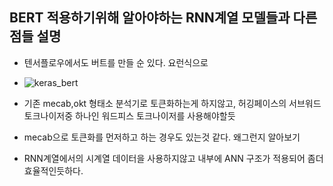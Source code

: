 ## BERT 적용하기위해 알아야하는 RNN계열 모델들과 다른점들 설명

- 텐서플로우에서도 버트를 만들 순 있다. 요런식으로
- ![keras_bert](https://www.tensorflow.org/static/text/tutorials/classify_text_with_bert_files/output_0EmzyHZXKIpm_0.png)
  
- 기존 mecab,okt 형태소 분석기로 토큰화하는게 하지않고, 허깅페이스의 서브워드토크나이저중 하나인 워드피스 토크나이저를 사용해야할듯
- mecab으로 토큰화를 먼저하고 하는 경우도 있는것 같다. 왜그런지 알아보기

- RNN계열에서의 시계열 데이터을 사용하지않고 내부에 ANN 구조가 적용되어 좀더 효율적인듯하다.
